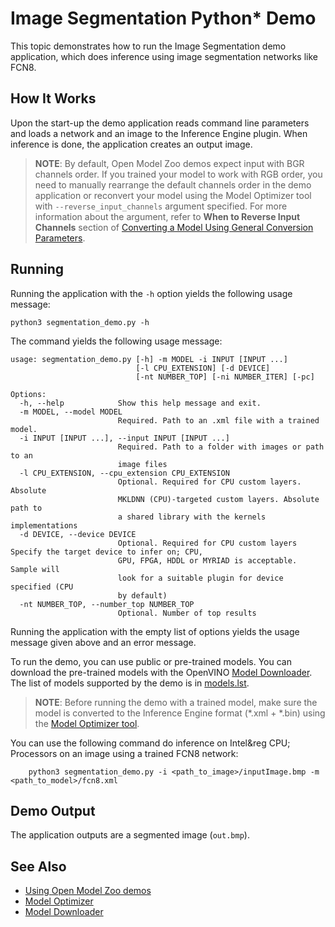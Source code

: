 # Image Segmentation Python\* Demo

This topic demonstrates how to run the Image Segmentation demo application, which does inference using image
segmentation networks like FCN8.

## How It Works

Upon the start-up the demo application reads command line parameters and loads a network and an image to the
Inference Engine plugin. When inference is done, the application creates an output image.

> **NOTE**: By default, Open Model Zoo demos expect input with BGR channels order. If you trained your model to work with RGB order, you need to manually rearrange the default channels order in the demo application or reconvert your model using the Model Optimizer tool with `--reverse_input_channels` argument specified. For more information about the argument, refer to **When to Reverse Input Channels** section of [Converting a Model Using General Conversion Parameters](https://docs.openvinotoolkit.org/latest/_docs_MO_DG_prepare_model_convert_model_Converting_Model_General.html).

## Running

Running the application with the `-h` option yields the following usage message:
```
python3 segmentation_demo.py -h
```
The command yields the following usage message:
```
usage: segmentation_demo.py [-h] -m MODEL -i INPUT [INPUT ...]
                            [-l CPU_EXTENSION] [-d DEVICE]
                            [-nt NUMBER_TOP] [-ni NUMBER_ITER] [-pc]

Options:
  -h, --help            Show this help message and exit.
  -m MODEL, --model MODEL
                        Required. Path to an .xml file with a trained model.
  -i INPUT [INPUT ...], --input INPUT [INPUT ...]
                        Required. Path to a folder with images or path to an
                        image files
  -l CPU_EXTENSION, --cpu_extension CPU_EXTENSION
                        Optional. Required for CPU custom layers. Absolute
                        MKLDNN (CPU)-targeted custom layers. Absolute path to
                        a shared library with the kernels implementations
  -d DEVICE, --device DEVICE
                        Optional. Required for CPU custom layers Specify the target device to infer on; CPU,
                        GPU, FPGA, HDDL or MYRIAD is acceptable. Sample will
                        look for a suitable plugin for device specified (CPU
                        by default)
  -nt NUMBER_TOP, --number_top NUMBER_TOP
                        Optional. Number of top results
```

Running the application with the empty list of options yields the usage message given above and an error message.

To run the demo, you can use public or pre-trained models. You can download the pre-trained models with the OpenVINO [Model Downloader](../../../tools/downloader/README.md). The list of models supported by the demo is in [models.lst](./models.lst).

> **NOTE**: Before running the demo with a trained model, make sure the model is converted to the Inference Engine format (\*.xml + \*.bin) using the [Model Optimizer tool](https://docs.openvinotoolkit.org/latest/_docs_MO_DG_Deep_Learning_Model_Optimizer_DevGuide.html).


You can use the following command do inference on Intel&reg CPU; Processors on an image using a trained FCN8 network:
```
    python3 segmentation_demo.py -i <path_to_image>/inputImage.bmp -m <path_to_model>/fcn8.xml
```

## Demo Output

The application outputs are a segmented image (`out.bmp`).


## See Also
* [Using Open Model Zoo demos](../../README.md)
* [Model Optimizer](https://docs.openvinotoolkit.org/latest/_docs_MO_DG_Deep_Learning_Model_Optimizer_DevGuide.html)
* [Model Downloader](../../../tools/downloader/README.md)
